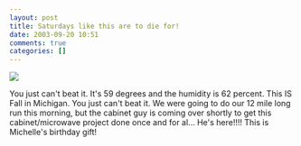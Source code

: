 ```yaml
---
layout: post
title: Saturdays like this are to die for!
date: 2003-09-20 10:51
comments: true
categories: []
---
```

<img src="http://www.computerninja.com/blog/archives/weather092003.gif">

You just can't beat it. It's 59 degrees and the humidity is 62 percent. This IS Fall in Michigan. You just can't beat it. We were going to do our 12 mile long run this morning, but the cabinet guy is coming over shortly to get this cabinet/microwave project done once and for al... He's here!!!! This is Michelle's birthday gift!
